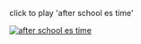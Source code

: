 click to play 'after school es time'

[![after school es time](https://img.youtube.com/vi/I8Yod8FFIZg/0.jpg)](https://www.youtube.com/watch?v=I8Yod8FFIZg)
